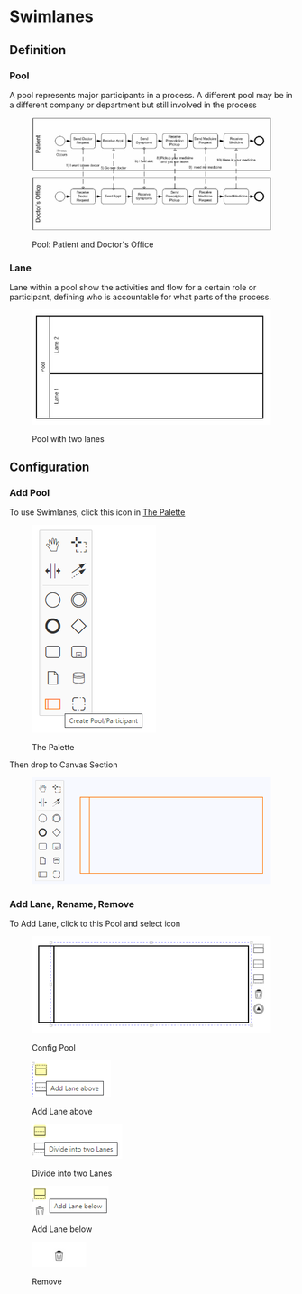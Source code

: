 # Swimlanes

## Definition

### Pool

A pool represents major participants in a process. A different pool may be in a different company or department but still involved in the process

<figure><img src="../../../.gitbook/assets/image (17) (4).png" alt=""><figcaption><p>Pool: Patient and Doctor's Office</p></figcaption></figure>

### Lane

Lane within a pool show the activities and flow for a certain role or participant, defining who is accountable for what parts of the process.

<figure><img src="../../../.gitbook/assets/image (37).png" alt=""><figcaption><p>Pool with two lanes</p></figcaption></figure>

## Configuration

### Add Pool

To use Swimlanes, click this icon in [The Palette](../workflow-editor.md#the-palette)

<figure><img src="../../../.gitbook/assets/image (26) (3).png" alt=""><figcaption><p>The Palette</p></figcaption></figure>

Then drop to Canvas Section

<figure><img src="../../../.gitbook/assets/image (27) (1).png" alt=""><figcaption></figcaption></figure>

### Add Lane, Rename, Remove

To Add Lane, click to this Pool and select icon

<figure><img src="../../../.gitbook/assets/image (88).png" alt=""><figcaption><p>Config Pool</p></figcaption></figure>

<figure><img src="../../../.gitbook/assets/image (79).png" alt=""><figcaption><p>Add Lane above</p></figcaption></figure>

<figure><img src="../../../.gitbook/assets/image (105).png" alt=""><figcaption><p>Divide into two Lanes</p></figcaption></figure>

<figure><img src="../../../.gitbook/assets/image (78).png" alt=""><figcaption><p>Add Lane below</p></figcaption></figure>

<figure><img src="../../../.gitbook/assets/image (94).png" alt=""><figcaption><p>Remove</p></figcaption></figure>

